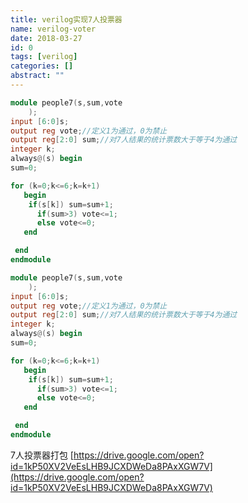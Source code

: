 ```yaml
---
title: verilog实现7人投票器
name: verilog-voter
date: 2018-03-27
id: 0
tags: [verilog]
categories: []
abstract: ""
---
```



```verilog
module people7(s,sum,vote
    );
input [6:0]s;
output reg vote;//定义1为通过，0为禁止
output reg[2:0] sum;//对7人结果的统计票数大于等于4为通过
integer k;
always@(s) begin
sum=0;

for (k=0;k<=6;k=k+1)
   begin
	if(s[k]) sum=sum+1;
	  if(sum>3) vote<=1;
	  else vote<=0;
   end

 end
endmodule   
```


<!--more-->


```verilog
module people7(s,sum,vote
    );
input [6:0]s;
output reg vote;//定义1为通过，0为禁止
output reg[2:0] sum;//对7人结果的统计票数大于等于4为通过
integer k;
always@(s) begin
sum=0;

for (k=0;k<=6;k=k+1)
   begin
	if(s[k]) sum=sum+1;
	  if(sum>3) vote<=1;
	  else vote<=0;
   end

 end
endmodule   
```

<!--more-->

7人投票器打包 [https://drive.google.com/open?id=1kP50XV2VeEsLHB9JCXDWeDa8PAxXGW7V](https://drive.google.com/open?id=1kP50XV2VeEsLHB9JCXDWeDa8PAxXGW7V)